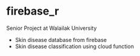 # firebase_r
Senior Project at Walailak University
- Skin disease database from firebase
- Skin disease classification using cloud function
